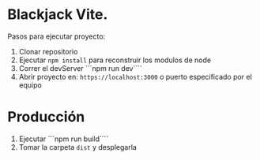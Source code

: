 # Blackjack Vite.

Pasos para ejecutar proyecto:

1. Clonar repositorio
2. Ejecutar ```npm install``` para reconstruir los modulos de node
3. Correr el devServer ```npm run dev````
4. Abrir proyecto en: ```https://localhost:3000``` o puerto especificado por el equipo

# Producción

1. Ejecutar ```npm run build````
2. Tomar la carpeta ```dist``` y desplegarla